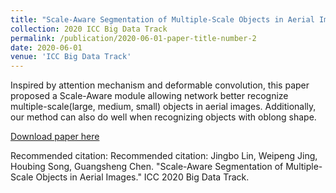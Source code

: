 ```yaml
---
title: "Scale-Aware Segmentation of Multiple-Scale Objects in Aerial Images"
collection: 2020 ICC Big Data Track
permalink: /publication/2020-06-01-paper-title-number-2
date: 2020-06-01
venue: 'ICC Big Data Track'
---
```


Inspired by attention mechanism and deformable convolution, this paper proposed a Scale-Aware module allowing network better recognize multiple-scale(large, medium, small) objects in aerial images. Additionally, our method can also do well when recognizing objects with oblong shape.

[Download paper here](http://mrluin.github.io/files/paper2.pdf)

Recommended citation: Recommended citation: Jingbo Lin, Weipeng Jing, Houbing Song, Guangsheng Chen. "Scale-Aware Segmentation of Multiple-Scale Objects in Aerial Images." ICC 2020 Big Data Track.
